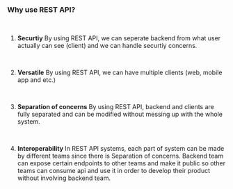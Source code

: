### Why use REST API?
<br>

1. **Securtiy**
By using REST API, we can seperate backend from what user actually can see (client) and we can handle securtiy concerns.
<br>

2. **Versatile**
By using REST API, we can have multiple clients (web, mobile app and etc.)
<br>

3. **Separation of concerns**
By using REST API, backend and clients are fully separated and can be modified without messing up with the whole system.
<br>

4. **Interoperability**
In REST API systems, each part of system can be made by different teams since there is Separation of concerns.
Backend team can expose certain endpoints to other teams and make it public so other teams can consume api and use it in order to develop their product without involving backend team.
<br>
